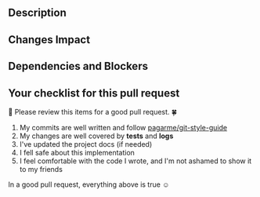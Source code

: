 <!--
Use this template when submitting Pull Requests.
The HTML comments won't show when the issue is submitted. They're only for guidance.

All sections are mandatory.
-->

## Description

<!--
Describe the purpose of this Pull Request (PR).

This section should contain information on the problem this PR solves and the
methodology used to solve said problem.

If this PR is linked to any open issue, the reference should be here.

If this PR satisfies all conditions to close an issue, it should contain a line
that clearly states:

`Closes #<ISSUE_NUMBER>`
-->

## Changes Impact

<!--
Clearly descibre what the changes on this PR impact on the software / project.

What module(s) it could affect and what problems could arise from the changes.
-->

## Dependencies and Blockers

<!--
If this PR has any open dependency or a blocker, they should be listed on this
section.

Dependency is defined as another PR or known issue that needs to be solved before
this PR is merged.

Blocker is defined as anything that prevents this PR from being merged immediately.
-->

## Your checklist for this pull request

:rotating_light: Please review this items for a good pull request. :four_leaf_clover:

1. My commits are well written and follow [pagarme/git-style-guide](https://github.com/pagarme/git-style-guide)
1. My changes are well covered by **tests** and **logs**
1. I've updated the project docs (if needed)
1. I fell safe about this implementation
1. I feel comfortable with the code I wrote, and I'm not ashamed to show it to my friends

In a good pull request, everything above is true :relaxed:
